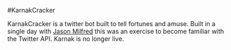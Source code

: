 #KarnakCracker

KarnakCracker is a twitter bot built to tell fortunes and amuse. Built in a single day with [Jason Milfred](https://github.com/milfred) this was an exercise to become familiar with the Twitter API. Karnak is no longer live.